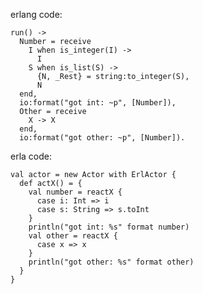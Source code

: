 erlang code:

    run() ->
      Number = receive
        I when is_integer(I) ->
          I
        S when is_list(S) ->
          {N, _Rest} = string:to_integer(S),
          N
      end,
      io:format("got int: ~p", [Number]),
      Other = receive
        X -> X
      end,
      io:format("got other: ~p", [Number]).

erla code:

    val actor = new Actor with ErlActor {
      def actX() = {
        val number = reactX {
          case i: Int => i
          case s: String => s.toInt
        }
        println("got int: %s" format number)
        val other = reactX {
          case x => x
        }
        println("got other: %s" format other)
      }
    }
